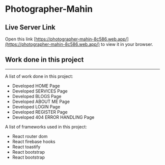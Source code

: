 # Photographer-Mahin

## Live Server Link

Open this link [https://photographer-mahin-8c586.web.app/](https://photographer-mahin-8c586.web.app/) to view it in your browser.
## Work done in this project
***
A list of work done in this project:
* Developed HOME Page
* Developed SERVICES Page
* Developed BLOGS Page
* Developed ABOUT ME Page
* Developed LOGIN Page
* Developed REGISTER Page
* Developed 404 ERROR HANDLING Page

A list of frameworks used in this project:
* React router dom
* React firebase hooks
* React toastify
* React bootstrap
* React bootstrap
